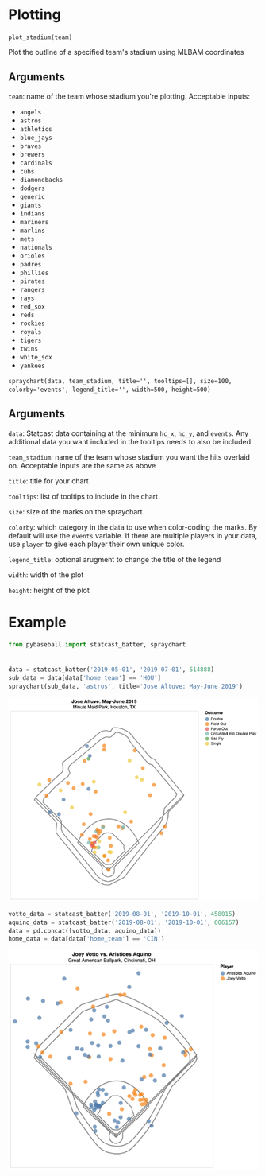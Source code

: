 # Plotting

`plot_stadium(team)`

Plot the outline of a specified team's stadium using MLBAM coordinates

## Arguments

`team`: name of the team whose stadium you're plotting. Acceptable inputs:
* `angels`
* `astros`
* `athletics`
* `blue_jays`
* `braves`
* `brewers`
* `cardinals`
* `cubs`
* `diamondbacks`
* `dodgers`
* `generic`
* `giants`
* `indians`
* `mariners`
* `marlins`
* `mets`
* `nationals`
* `orioles`
* `padres`
* `phillies`
* `pirates`
* `rangers`
* `rays`
* `red_sox`
* `reds`
* `rockies`
* `royals`
* `tigers`
* `twins`
* `white_sox`
* `yankees`

`spraychart(data, team_stadium, title='', tooltips=[], size=100, colorby='events', legend_title='', width=500, height=500)`

## Arguments

`data`: Statcast data containing at the minimum `hc_x`, `hc_y`, and `events`. Any additional data you want included in the tooltips needs to also be included

`team_stadium`: name of the team whose stadium you want the hits overlaid on. Acceptable inputs are the same as above

`title`: title for your chart

`tooltips`: list of tooltips to include in the chart

`size`: size of the marks on the spraychart

`colorby`: which category in the data to use when color-coding the marks. By default will use the `events` variable. If there are multiple players in your data, use `player` to give each player their own unique color.

`legend_title`: optional arugment to change the title of the legend

`width`: width of the plot

`height`: height of the plot

# Example

```python
from pybaseball import statcast_batter, spraychart


data = statcast_batter('2019-05-01', '2019-07-01', 514888)
sub_data = data[data['home_team'] == 'HOU']
spraychart(sub_data, 'astros', title='Jose Altuve: May-June 2019')
```
![Altuve Spraychart](spraychart.png)

```python
votto_data = statcast_batter('2019-08-01', '2019-10-01', 458015)
aquino_data = statcast_batter('2019-08-01', '2019-10-01', 606157)
data = pd.concat([votto_data, aquino_data])
home_data = data[data['home_team'] == 'CIN']
```
![Multiplayer Spraychart](multiplayer_spraychart.png)